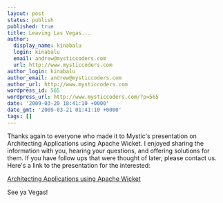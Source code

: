 ```yaml
---
layout: post
status: publish
published: true
title: Leaving Las Vegas...
author:
  display_name: kinabalu
  login: kinabalu
  email: andrew@mysticcoders.com
  url: http://www.mysticcoders.com
author_login: kinabalu
author_email: andrew@mysticcoders.com
author_url: http://www.mysticcoders.com
wordpress_id: 565
wordpress_url: http://www.mysticcoders.com/?p=565
date: '2009-03-20 18:41:10 +0000'
date_gmt: '2009-03-21 01:41:10 +0000'
tags: []
---
```

<p>Thanks again to everyone who made it to Mystic's presentation on Architecting Applications using Apache Wicket.  I enjoyed sharing the information with you, hearing your questions, and offering solutions for them.  If you have follow ups that were thought of later, please contact us.  Here's a link to the presentation for the interested:</p>
<p><a href="http://www.mysticcoders.com/tssjsvegas2009/">Architecting Applications using Apache Wicket</a></p>
<p>See ya Vegas!</p>
